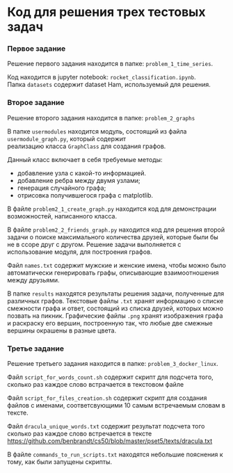 # Код для решения трех тестовых задач


### Первое задание

Решение первого задания находится в папке: `problem_1_time_series`.
  
Код находится в jupyter notebook: `rocket_classification.ipynb`.  
Папка `datasets` содержит dataset Ham, используемый для решения.  


### Второе задание

Решение второго задания находится в папке: `problem_2_graphs`

В папке `usermodules` находится модуль, состоящий из файла `usermodule_graph.py`, который содержит    
реализацию класса `GraphClass` для создания графов.

Данный класс включает в себя требуемые методы:

- добавление узла с какой-то информацией.
- добавление ребра между двумя узлами;
- генерация случайного графа;
- отрисовка получившегося графа с matplotlib.

В файле `problem2_1_create_graph.py`
находится код для демонстрации возможностей, написанного класса.

В файле `problem2_2_friends_graph.py`
находится код для решения второй задачи о поиске максимального
количества друзей, которые были бы не в ссоре друг с другом.
Решение задачи выполняется с использование модуля, для построения графов.

Файл `names.txt` содержит мужские и женские имена, чтобы можно было
автоматически генерировать графы, описывающие взаимоотношения между
друзьями.

В папке `results` находятся результаты решения задачи, полученные 
для различных графов.
Текстовые файлы `.txt` хранят информацию о списке смежности графа
и ответ, состоящий из списка друзей, которых можно позвать на пикник.
Графические файлы `.png` хранят изображения графа и раскраску его вершин,
построенную так, что любые две смежные вершины окрашены в разные цвета.


### Третье задание

Решение третьего задания находится в папке: `problem_3_docker_linux`.

Файл `script_for_words_count.sh` содержит скрипт
для подсчета того, сколько раз каждое слово встрачается
в текстовом файле

Файл `script_for_files_creation.sh` содержит скрипт
для создания файлов с именами, соответсвующими 10
самым встречаемым словам в тексте.

Файл `dracula_unique_words.txt` содержит результат подсчета
того сколько раз каждое слово встречается в тексте 
https://github.com/benbrandt/cs50/blob/master/pset5/texts/dracula.txt

В файле `commands_to_run_scripts.txt` находятся небольшие пояснения к
тому, как были запущены скрипты. 
